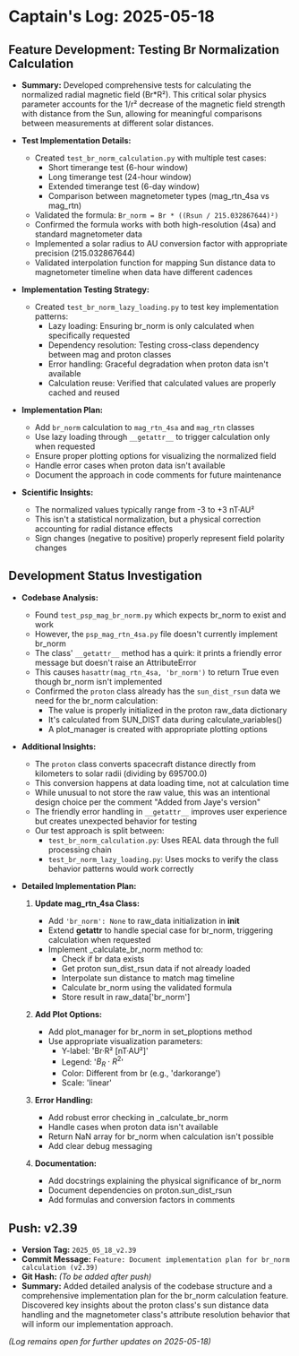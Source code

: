 # Captain's Log: 2025-05-18

## Feature Development: Testing Br Normalization Calculation

- **Summary:** Developed comprehensive tests for calculating the normalized radial magnetic field (Br*R²). This critical solar physics parameter accounts for the 1/r² decrease of the magnetic field strength with distance from the Sun, allowing for meaningful comparisons between measurements at different solar distances.

- **Test Implementation Details:**
    - Created `test_br_norm_calculation.py` with multiple test cases:
        - Short timerange test (6-hour window)
        - Long timerange test (24-hour window)
        - Extended timerange test (6-day window)
        - Comparison between magnetometer types (mag_rtn_4sa vs mag_rtn)
    - Validated the formula: `Br_norm = Br * ((Rsun / 215.032867644)²)`
    - Confirmed the formula works with both high-resolution (4sa) and standard magnetometer data
    - Implemented a solar radius to AU conversion factor with appropriate precision (215.032867644)
    - Validated interpolation function for mapping Sun distance data to magnetometer timeline when data have different cadences

- **Implementation Testing Strategy:**
    - Created `test_br_norm_lazy_loading.py` to test key implementation patterns:
        - Lazy loading: Ensuring br_norm is only calculated when specifically requested
        - Dependency resolution: Testing cross-class dependency between mag and proton classes
        - Error handling: Graceful degradation when proton data isn't available
        - Calculation reuse: Verified that calculated values are properly cached and reused

- **Implementation Plan:**
    - Add `br_norm` calculation to `mag_rtn_4sa` and `mag_rtn` classes
    - Use lazy loading through `__getattr__` to trigger calculation only when requested
    - Ensure proper plotting options for visualizing the normalized field
    - Handle error cases when proton data isn't available
    - Document the approach in code comments for future maintenance

- **Scientific Insights:**
    - The normalized values typically range from -3 to +3 nT·AU²
    - This isn't a statistical normalization, but a physical correction accounting for radial distance effects
    - Sign changes (negative to positive) properly represent field polarity changes

## Development Status Investigation

- **Codebase Analysis:**
    - Found `test_psp_mag_br_norm.py` which expects br_norm to exist and work
    - However, the `psp_mag_rtn_4sa.py` file doesn't currently implement br_norm
    - The class' `__getattr__` method has a quirk: it prints a friendly error message but doesn't raise an AttributeError
    - This causes `hasattr(mag_rtn_4sa, 'br_norm')` to return True even though br_norm isn't implemented
    - Confirmed the `proton` class already has the `sun_dist_rsun` data we need for the br_norm calculation:
        - The value is properly initialized in the proton raw_data dictionary
        - It's calculated from SUN_DIST data during calculate_variables()
        - A plot_manager is created with appropriate plotting options

- **Additional Insights:**
    - The `proton` class converts spacecraft distance directly from kilometers to solar radii (dividing by 695700.0)
    - This conversion happens at data loading time, not at calculation time
    - While unusual to not store the raw value, this was an intentional design choice per the comment "Added from Jaye's version"
    - The friendly error handling in `__getattr__` improves user experience but creates unexpected behavior for testing
    - Our test approach is split between:
        - `test_br_norm_calculation.py`: Uses REAL data through the full processing chain
        - `test_br_norm_lazy_loading.py`: Uses mocks to verify the class behavior patterns would work correctly

- **Detailed Implementation Plan:**
    1. **Update mag_rtn_4sa Class:**
       - Add `'br_norm': None` to raw_data initialization in __init__
       - Extend __getattr__ to handle special case for br_norm, triggering calculation when requested
       - Implement _calculate_br_norm method to:
         - Check if br data exists
         - Get proton sun_dist_rsun data if not already loaded
         - Interpolate sun distance to match mag timeline
         - Calculate br_norm using the validated formula
         - Store result in raw_data['br_norm']

    2. **Add Plot Options:**
       - Add plot_manager for br_norm in set_ploptions method
       - Use appropriate visualization parameters:
         - Y-label: 'Br·R² [nT·AU²]'
         - Legend: '$B_R \cdot R^2$'
         - Color: Different from br (e.g., 'darkorange')
         - Scale: 'linear'

    3. **Error Handling:**
       - Add robust error checking in _calculate_br_norm
       - Handle cases when proton data isn't available
       - Return NaN array for br_norm when calculation isn't possible
       - Add clear debug messaging

    4. **Documentation:**
       - Add docstrings explaining the physical significance of br_norm
       - Document dependencies on proton.sun_dist_rsun
       - Add formulas and conversion factors in comments

## Push: v2.39

- **Version Tag:** `2025_05_18_v2.39`
- **Commit Message:** `Feature: Document implementation plan for br_norm calculation (v2.39)`
- **Git Hash:** *(To be added after push)*
- **Summary:** Added detailed analysis of the codebase structure and a comprehensive implementation plan for the br_norm calculation feature. Discovered key insights about the proton class's sun distance data handling and the magnetometer class's attribute resolution behavior that will inform our implementation approach.

*(Log remains open for further updates on 2025-05-18)* 